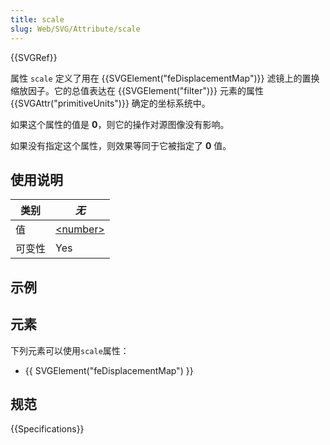 ```yaml
---
title: scale
slug: Web/SVG/Attribute/scale
---
```


{{SVGRef}}

属性 `scale` 定义了用在 {{SVGElement("feDisplacementMap")}} 滤镜上的置换缩放因子。它的总值表达在 {{SVGElement("filter")}} 元素的属性 {{SVGAttr("primitiveUnits")}} 确定的坐标系统中。

如果这个属性的值是 **0**，则它的操作对源图像没有影响。

如果没有指定这个属性，则效果等同于它被指定了 **0** 值。

## 使用说明

| 类别   | _无_                                        |
| ------ | ------------------------------------------- |
| 值     | [\<number>](/zh-CN/docs/SVG/Content_type#number) |
| 可变性 | Yes                                         |

## 示例

## 元素

下列元素可以使用`scale`属性：

- {{ SVGElement("feDisplacementMap") }}

## 规范

{{Specifications}}
